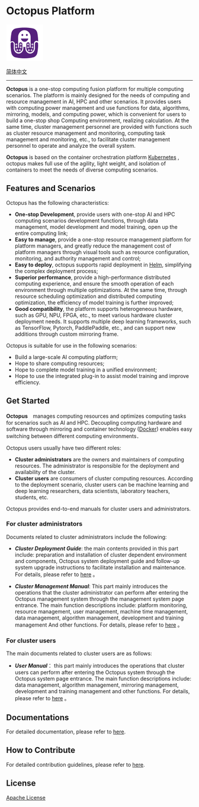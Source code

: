 # Octopus Platform

<img src="./logo.svg" width="100">

[简体中文](./readme.md)

---

**Octopus** is a one-stop computing fusion platform for multiple computing scenarios.
The platform is mainly designed for the needs of computing and resource management in AI, HPC and other scenarios. It provides users with computing power management and use functions for data, algorithms, mirroring, models, and computing power, which is convenient for users to build a one-stop shop Computing environment, realizing calculation.
At the same time, cluster management personnel are provided with functions such as cluster resource management and monitoring, computing task management and monitoring, etc., to facilitate cluster management personnel to operate and analyze the overall system.

**Octopus** is based on the container orchestration platform [Kubernetes](https://kubernetes.io/zh/docs/concepts/overview/what-is-kubernetes) , octopus makes full use of the agility, light weight, and isolation of containers to meet the needs of diverse computing scenarios.

## Features and Scenarios

Octopus has the following characteristics:

- **One-stop Development**, provide users with one-stop AI and HPC computing scenarios development functions, through data management, model development and model training, open up the entire computing link;
- **Easy to manage**, provide a one-stop resource management platform for platform managers, and greatly reduce the management cost of platform managers through visual tools such as resource configuration, monitoring, and authority management and control;
- **Easy to deploy**, octopus supports rapid deployment in [Helm](https://helm.sh), simplifying the complex deployment process;
- **Superior performance**, provide a high-performance distributed computing experience, and ensure the smooth operation of each environment through multiple optimizations. At the same time, through resource scheduling optimization and distributed computing optimization, the efficiency of model training is further improved;
- **Good compatibility**, the platform supports heterogeneous hardware, such as GPU, NPU, FPGA, etc., to meet various hardware cluster deployment needs. It supports multiple deep learning frameworks, such as TensorFlow, Pytorch, PaddlePaddle, etc., and can support new additions through custom mirroring frame.

Octopus is suitable for use in the following scenarios:

- Build a large-scale AI computing platform;
- Hope to share computing resources;
- Hope to complete model training in a unified environment;
- Hope to use the integrated plug-in to assist model training and improve efficiency.

## Get Started

**Octopus**　manages computing resources and optimizes computing tasks for scenarios such as AI and HPC. Decoupling computing hardware and software through mirroring and container technology ([Docker](https://docs.docker.com)) enables easy switching between different computing environments．

Octopus users usually have two different roles:

- **Cluster administrators** are the owners and maintainers of computing resources. The administrator is responsible for the deployment and availability of the cluster.
- **Cluster users** are consumers of cluster computing resources. According to the deployment scenario, cluster users can be machine learning and deep learning researchers, data scientists, laboratory teachers, students, etc.

Octopus provides end-to-end manuals for cluster users and administrators.

### For cluster administrators

Documents related to cluster administrators include the following:

- ***Cluster Deployment Guide***: the main contents provided in this part include: preparation and installation of cluster dependent environment and components, Octopus system deployment guide and follow-up system upgrade instructions to facilitate installation and maintenance. For details, please refer to [here](https://octopus.pcl.ac.cn/docs/deployment/environment) 。

- ***Cluster Management Manual***: This part mainly introduces the operations that the cluster administrator can perform after entering the Octopus management system through the management system page entrance. The main function descriptions include: platform monitoring, resource management, user management, machine time management, data management, algorithm management, development and training management And other functions. For details, please refer to [here](https://octopus.pcl.ac.cn/docs/management/intro) 。

### For cluster users

The main documents related to cluster users are as follows:

- ***User Manual***： this part mainly introduces the operations that cluster users can perform after entering the Octopus system through the Octopus system page entrance. The main function descriptions include: data management, algorithm management, mirroring management, development and training management and other functions. For details, please refer to [here](https://octopus.pcl.ac.cn/docs/manual/intro) 。

## Documentations

For detailed documentation, please refer to [here](https:///octopus.pcl.ac.cn/docs/introduction/intro).

## How to Contribute

For detailed contribution guidelines, please refer to [here](https://octopus.pcl.ac.cn/docs/community/contribution).

## License

[Apache License](https://octopus.pcl.ac.cn/docs/community/LICENSE)